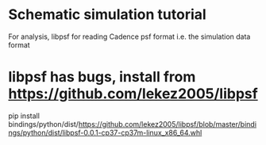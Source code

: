 # Schematic simulation tutorial

For analysis, libpsf for reading Cadence psf format i.e. the simulation data
format

# libpsf has bugs, install from https://github.com/lekez2005/libpsf

pip install bindings/python/dist/https://github.com/lekez2005/libpsf/blob/master/bindings/python/dist/libpsf-0.0.1-cp37-cp37m-linux_x86_64.whl
